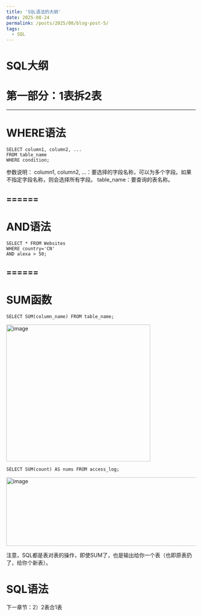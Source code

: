 ```yaml
---
title: 'SQL语法的大纲'
date: 2025-08-24
permalink: /posts/2025/08/blog-post-5/
tags:
  - SQL
---
```

SQL大纲
======

第一部分：1表拆2表
======
---
WHERE语法
======
```
SELECT column1, column2, ...
FROM table_name
WHERE condition;
```
参数说明：
column1, column2, ...：要选择的字段名称，可以为多个字段。如果不指定字段名称，则会选择所有字段。
table_name：要查询的表名称。

======
---
AND语法
======
```
SELECT * FROM Websites
WHERE country='CN'
AND alexa > 50;
```
======
---
SUM函数
======
```
SELECT SUM(column_name) FROM table_name;
```
<img width="383" height="363" alt="image" src="https://github.com/user-attachments/assets/b084a375-cfb4-4cc7-bf3a-c8594a105cef" />

```
SELECT SUM(count) AS nums FROM access_log;
```
<img width="624" height="182" alt="image" src="https://github.com/user-attachments/assets/50ce2137-3616-4dd0-b2b4-cafb8b24a209" />

注意，SQL都是表对表的操作，即使SUM了，也是输出给你一个表（也即原表扔了，给你个新表）。

# SQL语法
下一章节：2）2表合1表
